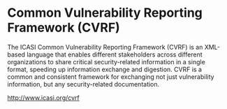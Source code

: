 # Common Vulnerability Reporting Framework (CVRF)
The ICASI Common Vulnerability Reporting Framework (CVRF) is an XML-based language that enables different stakeholders across different organizations to share critical security-related information in a single format, speeding up information exchange and digestion. CVRF is a common and consistent framework for exchanging not just vulnerability information, but any security-related documentation.

http://www.icasi.org/cvrf
